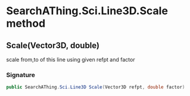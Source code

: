 # SearchAThing.Sci.Line3D.Scale method
## Scale(Vector3D, double)
scale from,to of this line using given refpt and factor

### Signature
```csharp
public SearchAThing.Sci.Line3D Scale(Vector3D refpt, double factor)
```
